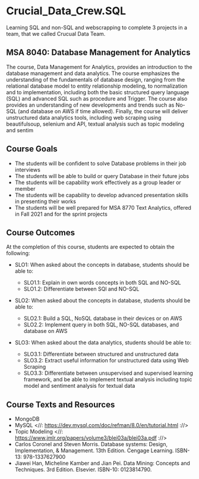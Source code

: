 # Crucial_Data_Crew.SQL

Learning SQL and non-SQL and webscrapping to complete 3 projects in a team, that we called Crucual Data Team.


## MSA 8040: Database Management for Analytics
The course, Data Management for Analytics, provides an introduction to the database management and data analytics. The course emphasizes the understanding of the fundamentals of database design, ranging from the relational database model to entity relationship modeling, to normalization and to implementation, including both the basic structured query language (SQL) and advanced SQL such as procedure and Trigger. The course also provides an understanding of new developments and trends such as No-SQL (and database on AWS if time allowed). Finally, the course will deliver unstructured data analytics tools, including web scraping using beautifulsoup, selenium and API, textual analysis such as topic modeling and sentim

## Course Goals
- The students will be confident to solve Database problems in their job interviews
- The students will be able to build or query Database in their future jobs
- The students will be capability work effectively as a group leader or member
- The students will be capability to develop advanced presentation skills in presenting their works
- The students will be well prepared for MSA 8770 Text Analytics, offered in Fall 2021 and for the sprint projects

## Course Outcomes
At the completion of this course, students are expected to obtain the following:

- SLO1: When asked about the concepts in database, students should be able to:
  - SLO1.1: Explain in own words concepts in both SQL and NO-SQL
  - SLO1.2: Differentiate between SQl and NO-SQL
  
- SLO2: When asked about the concepts in database, students should be able to:
  - SLO2.1: Build a SQL, NoSQL database in their devices or on AWS
  - SLO2.2: Implement query in both SQL, NO-SQL databases, and database on AWS
  
- SLO3: When asked about the data analytics, students should be able to:
  - SLO3.1: Differentiate between structured and unstructured data
  - SLO3.2: Extract useful information for unstructured data using Web Scraping
  - SLO3.3: Differentiate between unsupervised and supervised learning framework, and be able to implement textual analysis including topic model and sentiment analysis for textual data
  
 ## Course Texts and Resources
- MongoDB
- MySQL <//: https://dev.mysql.com/doc/refman/8.0/en/tutorial.html ://>
- Topic Modeling <//: https://www.jmlr.org/papers/volume3/blei03a/blei03a.pdf ://>
- Carlos Coronel and Steven Morris. Database systems: Design, Implementation, & Management. 13th Edition. Cengage Learning. ISBN-13: 978-1337627900
- Jiawei Han, Micheline Kamber and Jian Pei. Data Mining: Concepts and Techniques. 3rd Edition. Elsevier. ISBN-10: 0123814790.

  
